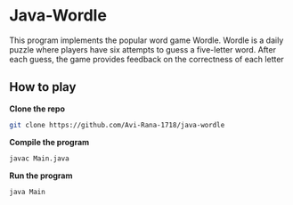 # Java-Wordle
This program implements the popular word game Wordle. Wordle is a daily puzzle where players have six attempts to guess a five-letter word. After each guess, the game provides feedback on the correctness of each letter

## How to play
**Clone the repo**
```bash
git clone https://github.com/Avi-Rana-1718/java-wordle
```
**Compile the program**
```bash
javac Main.java
```
**Run the program**
```bash
java Main
```